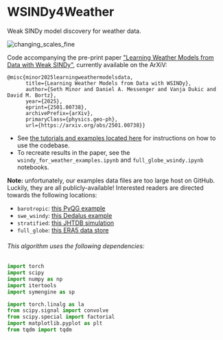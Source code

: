 # WSINDy4Weather
Weak SINDy model discovery for weather data.

![changing_scales_fine](https://github.com/user-attachments/assets/ae67286a-1e1b-443a-b71c-bfdc63f2483c)

Code accompanying the pre-print paper ["Learning Weather Models from Data with Weak SINDy"](https://arxiv.org/abs/2501.00738), currently available on the ArXiV:
```
@misc{minor2025learningweathermodelsdata,
      title={Learning Weather Models from Data with WSINDy}, 
      author={Seth Minor and Daniel A. Messenger and Vanja Dukic and David M. Bortz},
      year={2025},
      eprint={2501.00738},
      archivePrefix={arXiv},
      primaryClass={physics.geo-ph},
      url={https://arxiv.org/abs/2501.00738}}
```

- See [the tutorials and examples located here](https://github.com/SethMinor/PyWSINDy-for-PDEs) for instructions on how to use the codebase.
- To recreate results in the paper, see the `wsindy_for_weather_examples.ipynb` and `full_globe_wsindy.ipynb` notebooks.

**Note:** unfortunately, our examples data files are too large host on GitHub.
Luckily, they are all publicly-available! Interested readers are directed towards the following locations:
- `barotropic`: [this PyQG example](https://pyqg.readthedocs.io/en/latest/examples/barotropic.html)
- `swe_wsindy`: [this Dedalus example](https://dedalus-project.readthedocs.io/en/latest/pages/examples/ivp_sphere_shallow_water.html)
- `stratified`: [this JHTDB simulation](https://turbulence.idies.jhu.edu/datasets/geophysicalTurbulence/sabl)
- `full_globe`: [this ERA5 data store](https://cds.climate.copernicus.eu/datasets/reanalysis-era5-pressure-levels?tab=overview)

###### This algorithm uses the following dependencies:
```python
import torch
import scipy
import numpy as np
import itertools
import symengine as sp

import torch.linalg as la
from scipy.signal import convolve
from scipy.special import factorial
import matplotlib.pyplot as plt
from tqdm import tqdm
```
